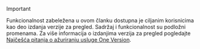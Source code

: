 > [!IMPORTANT]
> Funkcionalnost zabeležena u ovom članku dostupna je ciljanim korisnicima kao deo izdanja verzije za pregled. Sadržaj i funkcionalnost su podložni promenama. Za više informacija o izdanjima verzija za pregled pogledajte [Najčešća pitanja o ažuriranju usluge One Version](https://docs.microsoft.com/dynamics365/unified-operations/fin-and-ops/get-started/one-version).
